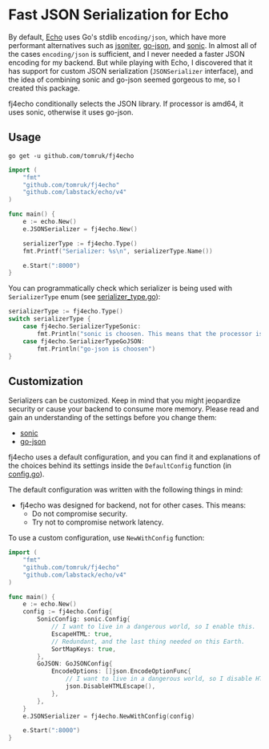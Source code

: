# Fast JSON Serialization for Echo

By default, [Echo](https://github.com/labstack/echo) uses Go's stdlib `encoding/json`, which have more performant alternatives such as [jsoniter](https://github.com/json-iterator/go), [go-json](https://github.com/goccy/go-json), and [sonic](https://github.com/bytedance/sonic). In almost all of the cases `encoding/json` is sufficient, and I never needed a faster JSON encoding for my backend. But while playing with Echo, I discovered that it has support for custom JSON serialization (`JSONSerializer` interface), and the idea of combining sonic and go-json seemed gorgeous to me, so I created this package.

fj4echo conditionally selects the JSON library. If processor is amd64, it uses sonic, otherwise it uses go-json.

## Usage

`go get -u github.com/tomruk/fj4echo`

```go
import (
    "fmt"
    "github.com/tomruk/fj4echo"
    "github.com/labstack/echo/v4"
)

func main() {
    e := echo.New()
    e.JSONSerializer = fj4echo.New()

    serializerType := fj4echo.Type()
    fmt.Printf("Serializer: %s\n", serializerType.Name())

    e.Start(":8000")
}
```

You can programmatically check which serializer is being used with `SerializerType` enum (see [serializer_type.go](serializer_type.go)):

```go
serializerType := fj4echo.Type()
switch serializerType {
    case fj4echo.SerializerTypeSonic:
        fmt.Println("sonic is choosen. This means that the processor is amd64")
    case fj4echo.SerializerTypeGoJSON:
        fmt.Println("go-json is choosen")
}
```

## Customization

Serializers can be customized. Keep in mind that you might jeopardize security or cause your backend to consume more memory. Please read and gain an understanding of the settings before you change them:
- [sonic](https://github.com/bytedance/sonic/blob/main/api.go)
- [go-json](https://github.com/goccy/go-json/blob/master/option.go)

fj4echo uses a default configuration, and you can find it and explanations of the choices behind its settings inside the `DefaultConfig` function (in [config.go](config.go)).

The default configuration was written with the following things in mind:
- fj4echo was designed for backend, not for other cases. This means:
    - Do not compromise security.
    - Try not to compromise network latency.

To use a custom configuration, use `NewWithConfig` function:

```go
import (
    "fmt"
    "github.com/tomruk/fj4echo"
    "github.com/labstack/echo/v4"
)

func main() {
    e := echo.New()
    config := fj4echo.Config{
        SonicConfig: sonic.Config{
            // I want to live in a dangerous world, so I enable this.
            EscapeHTML: true,
            // Redundant, and the last thing needed on this Earth.
            SortMapKeys: true,
        },
        GoJSON: GoJSONConfig{
            EncodeOptions: []json.EncodeOptionFunc{
                // I want to live in a dangerous world, so I disable HTML escape.
                json.DisableHTMLEscape(),
            },
        },
    }
    e.JSONSerializer = fj4echo.NewWithConfig(config)

    e.Start(":8000")
}
```